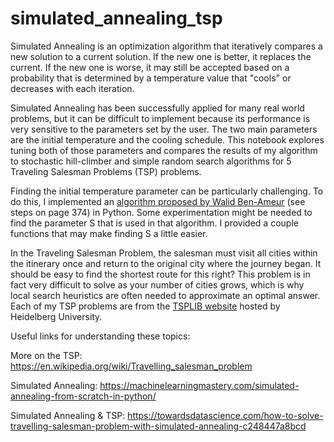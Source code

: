 # simulated_annealing_tsp
Simulated Annealing is an optimization algorithm that iteratively compares a new solution to a current solution. If the new one is better, it replaces the current. If the new one is worse, it may still be accepted based on a probability that is determined by a temperature value that "cools" or decreases with each iteration. 

Simulated Annealing has been successfully applied for many real world problems, but it can be difficult to implement because its performance is very sensitive to the parameters set by the user. The two main parameters are the initial temperature and the cooling schedule. This notebook explores tuning both of those parameters and compares the results of my algorithm to stochastic hill-climber and simple random search algorithms for 5 Traveling Salesman Problems (TSP) problems.

Finding the initial temperature parameter can be particularly challenging. To do this, I implemented an [algorithm proposed by Walid Ben-Ameur](https://www.mendeley.com/catalogue/8a3521ca-3e4d-362e-86d6-0d2aad69f398/) (see steps on page 374) in Python. Some experimentation might be needed to find the parameter S that is used in that algorithm. I provided a couple functions that may make finding S a little easier.

In the Traveling Salesman Problem, the salesman must visit all cities within the itinerary once and return to the original city where the journey began. It should be easy to find the shortest route for this right? This problem is in fact very difficult to solve as your number of cities grows, which is why local search heuristics are often needed to approximate an optimal answer. Each of my TSP problems are from the [TSPLIB website](http://comopt.ifi.uni-heidelberg.de/software/TSPLIB95/) hosted by Heidelberg University.

Useful links for understanding these topics:

More on the TSP: https://en.wikipedia.org/wiki/Travelling_salesman_problem

Simulated Annealing: https://machinelearningmastery.com/simulated-annealing-from-scratch-in-python/

Simulated Annealing & TSP: https://towardsdatascience.com/how-to-solve-travelling-salesman-problem-with-simulated-annealing-c248447a8bcd 
